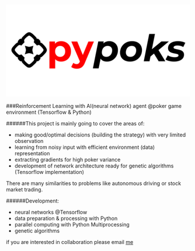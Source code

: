 ![](pypoks.png)

###Reinforcement Learning with AI(neural network) agent @poker game environment (Tensorflow & Python)  

######This project is mainly going to cover the areas of: 
- making good/optimal decisions (building the strategy) with very limited observation
- learning from noisy input with efficient environment (data) representation 
- extracting gradients for high poker variance
- development of network architecture ready for genetic algorithms (Tensorflow implementation)  

There are many similarities to problems like autonomous driving or stock market trading.

######Development:
- neural networks @Tensorflow
- data preparation & processing with Python
- parallel computing with Python Multiprocessing
- genetic algorithms

if you are interested in collaboration please email [me](mailto:tojestprzedmalpa@gmail.com)